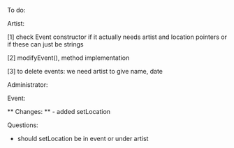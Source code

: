 To do:

Artist:

[1] check Event constructor if it actually needs artist and location
pointers or if these can just be strings

[2] modifyEvent(), method implementation

[3] to delete events: we need artist to give name, date

Administrator:


Event:

**    Changes:
**    - added setLocation

Questions:
- should setLocation be in event or under artist
